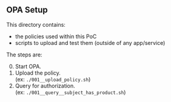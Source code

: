 ## OPA Setup

This directory contains:

- the policies used within this PoC
- scripts to upload and test them (outside of any app/service)

The steps are:

0. Start OPA.
1. Upload the policy.<br/>
   (ex: `./001__upload_policy.sh`)
2. Query for authorization.<br/>
   (ex: `./001__query__subject_has_product.sh`)
